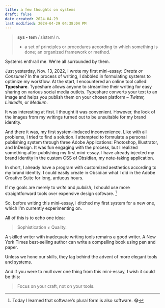 ```yaml
---
title: a few thoughts on systems
draft: false
date created: 2024-04-29
last modified: 2024-04-29 04:38:04 PM
---
```


>**sys • tem** /ˈsistəm/ n.
>- a set of principles or procedures according to which something is done; an organized framework or method.

Systems enthrall me. We're all surrounded by them.

Just yesterday, Nov. 13, 2022, I wrote my first mini-essay: _Create or Consume?_ In the process of writing, I dabbled in formulating systems to optimize my workflow. At the start, I encountered an online tool called **Typeshare**. Typeshare allows anyone to streamline their writing for easy sharing on various social media outlets. Typeshare converts your text to an image and helps you publish them on your chosen platform – *Twitter, LinkedIn,* or *Medium*.

It was interesting at first. I thought it was convenient. However, the look of the images from my writings turned out to be unsuitable for my brand identity.

And there it was, my first system-induced inconvenience. Like with all problems, I tried to find a solution. I attempted to formulate a personal publishing system through three Adobe Applications: Photoshop, Illustrator, and InDesign. It was fun engaging with the process, but I realized something after publishing my first mini-essay. I have already injected my brand identity in the custom CSS of Obsidian, my note-taking application.

In short, I already have a program with customized aesthetics according to my brand identity. I could easily create in Obsidian what I did in the Adobe Creative Suite for long, arduous hours.

If my goals are merely to _write_ and _publish_, I should use more straightforward tools over expensive design software. [^1]

So, before writing this mini-essay, I ditched my first system for a new one, which I'm currently experimenting on.

All of this is to echo one idea:

> Sophistication ≠ Quality.  

A skilled writer with inadequate writing tools remains a good writer.  A New York Times best-selling author can write a compelling book using pen and paper.

Unless we hone our skills, they lag behind the advent of more elegant tools and systems.

And if you were to mull over one thing from this mini-essay, I wish it could be this:

> Focus on your craft, not on your tools.

[^1]: Today I learned that software's plural form is also software. 😂
